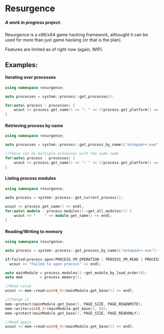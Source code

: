 Resurgence
======

##### A *work in progress* project. 

Resurgence is a x86/x64 game hacking framework, althought it can be used for more than just game hacking (or that is the plan).

Features are limited as of right now (again, WIP).

## Examples:

#### Iterating over processes
```C++
using namespace resurgence;

auto processes = system::process::get_processes();

for(auto& process : processes) {
    wcout << process.get_name() << ": " << ((process.get_platform() == system::platform_x86) ? "x86" : "x64") << endl;
}
```

#### Retrieving process by name
```C++
using namespace resurgence;

auto processes = system::process::get_process_by_name(L"notepad++.exe");

//There can be multiple processes with the same name
for(auto& process : processes) {
    wcout << process.get_name() << ": " << ((process.get_platform() == system::platform_x86) ? "x86" : "x64") << endl;
}
```

#### Listing process modules
```C++
using namespace resurgence;

auto process = system::process::get_current_process();
    
wcout << process.get_name() << endl;
for(auto& module : process.modules()->get_all_modules()) {
    wcout << "    " << module.get_name() << endl;
}
```

#### Reading/Writing to memory
```C++
using namespace resurgence;

auto process = system::process::get_process_by_name(L"notepad++.exe").front();

if(failed(process.open(PROCESS_VM_OPERATION | PROCESS_VM_READ | PROCESS_VM_WRITE)))
  wcout << "Failed to open process" << endl;

auto mainModule = process.modules()->get_module_by_load_order(0);
auto mem        = process.memory();

//Read value
wcout << mem->read<uint8_t>(mainModule.get_base()) << endl;

//Change it
mem->protect(mainModule.get_base(), PAGE_SIZE, PAGE_READWRITE);
mem->write<uint8_t>(mainModule.get_base(), 69);
mem->protect(mainModule.get_base(), PAGE_SIZE, PAGE_READONLY);

//Read again
wcout << mem->read<uint8_t>(mainModule.get_base()) << endl;
```
